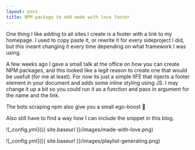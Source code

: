 ```yaml
---
layout: post
title: NPM package to add made with love footer
---
```


One thing I like adding to all sites I create is a footer with a link to my homepage.
I used to copy paste it, or rewrite it for every sideproject I did, but this meant changing it every time depending on what framework I was using.

A few weeks ago I gave a small talk at the office on how you can create NPM packages, and this looked like a legit reason to create one that would be usefull (for me at least).
For now its just a simple IIFE that injects a footer element in your document and adds some inline styling using JS. I may change it up a bit so you could run it as a function and pass in argument for the name and the link.

The bots scraping npm also give you a small ego-boost 🤣

Also still have to find a way how I can include the snippet in this blog.

![_config.yml]({{ site.baseurl }}/images/made-with-love.png)

![_config.yml]({{ site.baseurl }}/images/playlist-generating.png)
